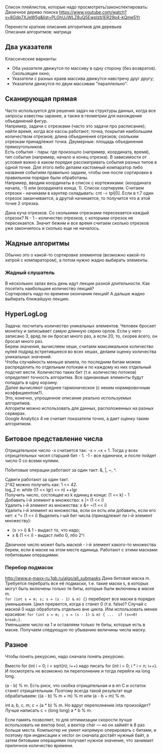 Список плейлистов, которые надо просмотреть/законспектировать:   
Двоичное дерево поиска https://www.youtube.com/watch?v=8Gdp7XJeW5g&list=PLGhUJWLZ8uQ5Ewplzb1ER29p4-kQme5Yr

Перенести краткие описания алгоритмов для деревьев  
Описания алгоритмов: матрица


## Два указателя
Классические варианты: 
- Оба указателя движутся по массиву в одну сторону (без возвратов). Скользящее окно;
- Указатели с разных краев массива движутся навстречу друг другу;
- Указатели движутся по двум массивам "параллельно".


## Сканирующая прямая
Часто используется для решения задач на структуры данных, когда все запросы известны заранее, 
а также в геометрии для нахождения объединений фигур.  
Например, задачи с отрезками (часто это задачи про расписание); найти время, когда все кассы работают; 
точка, покрытая наибольшим количеством отрезков; длина объединения отрезков; скольким отрезкам принадлежит точка. 
Двумерные: площадь объединения прямоугольников.  
Есть события - пары: где произошло (например, координата, время), тип события (например, начало и конец отрезка). 
В зависимости от условия важно в каком порядке рассматривать события разных типов в одной точке. 
Для этого либо делаем кастомный компаратор либо названия событиям правильно задаем, чтобы они после сортировки 
в правильном порядке были обработаны.  
Например, вводим координаты в список с кортежиками: (координата начала, -1) или (координата конца, 1). 
Список сортируем. Считаем отрезки - начинаем в каунтер складывать: cnt -= tpl[0]. 
Если в т.7 один отрезок заканчивается, а другой начинается, то получится что в этой точке 2 отрезка. 

Дана куча отрезков. Со сколькими отрезками пересекается каждый отрезок? N - 1 - количество отрезков, 
с которыми отрезок не пересекается. Значит бежим и все время считаем сколько отрезков уже закончилось 
и сколько еще не началось.



## Жадные алгоритмы
Обычно это о какой-то сортировке элементов (возможно какой-то хитрой с компаратором), 
а потом нужно жадно выбирать элементы.

### Жадный слушатель
В нескольких залах весь день идут лекции разной длительности. Как посетить наибольшее количество лекций?  
Сортировать надо по времени окончания лекций! А дальше жадно выбирать ближайшую лекцию.


## HyperLogLog
Задача: посчитать количество уникальных элементов.
Человек бросает монетку и записывает самую длинную серию орлов. Если у него записано 3, вряд ли он бросал много раз, 
а если 20, то, скорее всего, он бросал много раз.  
Берем значения, вычисляем хеши, считаем максимальное количество нулей подряд встретившееся во всех хешах, 
делаем оценку количества уникальных значений.  
Чтобы случайность меньше влияла, по последним битам можем распределить по отдельным потокам и по каждому из них 
отдельный подсчет вести. Количество таких бит (т.е. количество потоков) определяет точность алгоритма. Все одинаковые 
элементы будут попадать в одну корзину.  
Далее вычисляют среднее гармоническое (с неким нормировочным коэффициентом?).  
Это, конечно, упрощенное описание реально используемых алгоритмов.  
Алгоритм можно использовать для данных, расположенных на разных серверах.  
Google Analytics 4 не считает показатели точно, а дает оценку таким алгоритмом.


## Битовое представление числа
Отрицательное число -x считается так: -x = ~x + 1. 
Тогда у всех отрицательных чисел старший бит - 1. 
-1 - все единички, и после пойдет число 0 со всеми нулями. 

Побитовые операции работают за один такт: &, |, ~, ^.  

Сдвиги работают за один такт.  
2^42 можно получить как: 1 << 42.  
log_2 n: while ((1 << lgr) <= n)  ++lgr  
Получить число, состоящее из k единиц в конце: (1 << k) - 1  
Добавить i-й элемент в множество: x |= (1 << i)  
Удалить i-й элемент из множества: x &= ~(1 << i)  
Удалить i-й элемент из множества, если он есть или добавить, если его нет: x ^= (1 << i)
Выделить i-ый бит числа (принадлежит ли i-й элемент множеству):
- (x >> i) & 1 - выдаст то, что надо;
- x & (1 << i) - выдаст либо 0, лбо 2^i

Двоичное число может быть маской - i-й элемент какого-то множества берем, если в маске на этом месте единица. 
Работают с этими масками побитовыми операциями.  


### Перебор подмасок
http://www.e-maxx-ru.1gb.ru/algo/all_submasks
Дана битовая маска m. Требуется перебрать все её подмаски, т.е. такие маски s, 
в которых могут быть включены только те биты, которые были включены в маске m.  
`for (int s = m; s; s = (s - 1) & m) {}` переберет все маски в порядке уменьшения. 
Цикл прервется, когда s станет 0 (т.е. false)? Случай с маской 0 надо обработать отдельно вне цикла. 
Или использовать менее красивое: `for (int s = m; ; s = (s - 1) & m) { ...	if (s==0)  break;}`.  
Уменьшаем число на 1 и оставляем только те биты, которые есть в маске. 
Получаем следующую по убыванию величины числа маску.  


## Разное
Чтобы понять рекурсию, надо сначала понять рекурсию.

Вместо for (int i = 0; i < sqrt(n); i++) надо писать for (int i = 0; i * i < n; i++). 
И посмотреть не возможно ли переполнение и тогда перейти на long long.  

(a - b) % m. Есть риск, что скобка отрицательная и в яп C и остаток станет отрицательным. 
Поэтому всегда такой результат еще обрабатываем: ((a - b) % m + m) % m или (a - b + m) % m.  

int a, b, c, m;
c = (a * b) % m. Но вдруг переполнение intа произойдет? Лучше написать c = (long long) a * b % m.

Если память позволяет, то для оптимизации скорости лучше использовать не вектор bool, а вектор char — 
но он займёт в 8 раз больше места. Компьютер не умеет напрямую оперировать с битами, и поэтому 
при индексации к vector<bool> он сначала достаёт нужный байт, а затем битовыми операциями получает нужное значение, 
что занимает приличное количество времени.  


